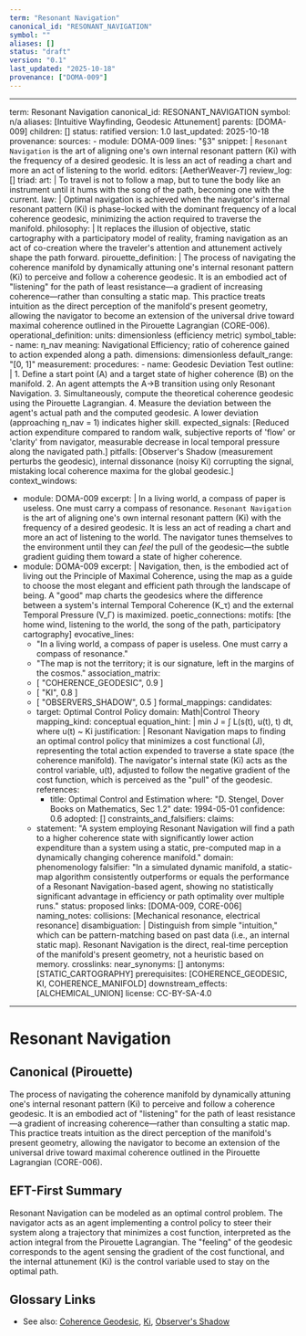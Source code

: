 ```yaml
---
term: "Resonant Navigation"
canonical_id: "RESONANT_NAVIGATION"
symbol: ""
aliases: []
status: "draft"
version: "0.1"
last_updated: "2025-10-18"
provenance: ["DOMA-009"]
---
```


---
term: Resonant Navigation
canonical_id: RESONANT_NAVIGATION
symbol: n/a
aliases: [Intuitive Wayfinding, Geodesic Attunement]
parents: [DOMA-009]
children: []
status: ratified
version: 1.0
last_updated: 2025-10-18
provenance:
  sources:
    - module: DOMA-009
      lines: "§3"
      snippet: |
        `Resonant Navigation` is the art of aligning one's own internal resonant pattern (Ki) with the frequency of a desired geodesic. It is less an act of reading a chart and more an act of listening to the world.
  editors: [AetherWeaver-7]
  review_log: []
triad:
  art: |
    To travel is not to follow a map, but to tune the body like an instrument until it hums with the song of the path, becoming one with the current.
  law: |
    Optimal navigation is achieved when the navigator's internal resonant pattern (Ki) is phase-locked with the dominant frequency of a local coherence geodesic, minimizing the action required to traverse the manifold.
  philosophy: |
    It replaces the illusion of objective, static cartography with a participatory model of reality, framing navigation as an act of co-creation where the traveler's attention and attunement actively shape the path forward.
pirouette_definition: |
  The process of navigating the coherence manifold by dynamically attuning one's internal resonant pattern (Ki) to perceive and follow a coherence geodesic. It is an embodied act of "listening" for the path of least resistance—a gradient of increasing coherence—rather than consulting a static map. This practice treats intuition as the direct perception of the manifold's present geometry, allowing the navigator to become an extension of the universal drive toward maximal coherence outlined in the Pirouette Lagrangian (CORE-006).
operational_definition:
  units: dimensionless (efficiency metric)
  symbol_table:
    - name: η_nav
      meaning: Navigational Efficiency; ratio of coherence gained to action expended along a path.
      dimensions: dimensionless
      default_range: "[0, 1]"
  measurement:
    procedures:
      - name: Geodesic Deviation Test
        outline: |
          1. Define a start point (A) and a target state of higher coherence (B) on the manifold.
          2. An agent attempts the A->B transition using only Resonant Navigation.
          3. Simultaneously, compute the theoretical coherence geodesic using the Pirouette Lagrangian.
          4. Measure the deviation between the agent's actual path and the computed geodesic. A lower deviation (approaching η_nav = 1) indicates higher skill.
        expected_signals: [Reduced action expenditure compared to random walk, subjective reports of 'flow' or 'clarity' from navigator, measurable decrease in local temporal pressure along the navigated path.]
        pitfalls: [Observer's Shadow (measurement perturbs the geodesic), internal dissonance (noisy Ki) corrupting the signal, mistaking local coherence maxima for the global geodesic.]
context_windows:
  - module: DOMA-009
    excerpt: |
      In a living world, a compass of paper is useless. One must carry a compass of resonance. `Resonant Navigation` is the art of aligning one's own internal resonant pattern (Ki) with the frequency of a desired geodesic. It is less an act of reading a chart and more an act of listening to the world. The navigator tunes themselves to the environment until they can *feel* the pull of the geodesic—the subtle gradient guiding them toward a state of higher coherence.
  - module: DOMA-009
    excerpt: |
      Navigation, then, is the embodied act of living out the Principle of Maximal Coherence, using the map as a guide to choose the most elegant and efficient path through the landscape of being. A "good" map charts the geodesics where the difference between a system's internal Temporal Coherence (K_τ) and the external Temporal Pressure (V_Γ) is maximized.
poetic_connections:
  motifs: [the home wind, listening to the world, the song of the path, participatory cartography]
  evocative_lines:
    - "In a living world, a compass of paper is useless. One must carry a compass of resonance."
    - "The map is not the territory; it is our signature, left in the margins of the cosmos."
  association_matrix:
    - [ "COHERENCE_GEODESIC", 0.9 ]
    - [ "KI", 0.8 ]
    - [ "OBSERVERS_SHADOW", 0.5 ]
formal_mappings:
  candidates:
    - target: Optimal Control Policy
      domain: Math|Control Theory
      mapping_kind: conceptual
      equation_hint: |
        min J = ∫ L(s(t), u(t), t) dt, where u(t) ~ Ki
      justification: |
        Resonant Navigation maps to finding an optimal control policy that minimizes a cost functional (J), representing the total action expended to traverse a state space (the coherence manifold). The navigator's internal state (Ki) acts as the control variable, u(t), adjusted to follow the negative gradient of the cost function, which is perceived as the "pull" of the geodesic.
      references:
        - title: Optimal Control and Estimation
          where: "D. Stengel, Dover Books on Mathematics, Sec 1.2"
          date: 1994-05-01
      confidence: 0.6
  adopted: []
constraints_and_falsifiers:
  claims:
    - statement: "A system employing Resonant Navigation will find a path to a higher coherence state with significantly lower action expenditure than a system using a static, pre-computed map in a dynamically changing coherence manifold."
      domain: phenomenology
      falsifier: "In a simulated dynamic manifold, a static-map algorithm consistently outperforms or equals the performance of a Resonant Navigation-based agent, showing no statistically significant advantage in efficiency or path optimality over multiple runs."
      status: proposed
      links: [DOMA-009, CORE-006]
naming_notes:
  collisions: [Mechanical resonance, electrical resonance]
  disambiguation: |
    Distinguish from simple "intuition," which can be pattern-matching based on past data (i.e., an internal static map). Resonant Navigation is the direct, real-time perception of the manifold's present geometry, not a heuristic based on memory.
crosslinks:
  near_synonyms: []
  antonyms: [STATIC_CARTOGRAPHY]
  prerequisites: [COHERENCE_GEODESIC, KI, COHERENCE_MANIFOLD]
  downstream_effects: [ALCHEMICAL_UNION]
license: CC-BY-SA-4.0
---

# Resonant Navigation

## Canonical (Pirouette)
The process of navigating the coherence manifold by dynamically attuning one's internal resonant pattern (Ki) to perceive and follow a coherence geodesic. It is an embodied act of "listening" for the path of least resistance—a gradient of increasing coherence—rather than consulting a static map. This practice treats intuition as the direct perception of the manifold's present geometry, allowing the navigator to become an extension of the universal drive toward maximal coherence outlined in the Pirouette Lagrangian (CORE-006).

## EFT-First Summary
Resonant Navigation can be modeled as an optimal control problem. The navigator acts as an agent implementing a control policy to steer their system along a trajectory that minimizes a cost function, interpreted as the action integral from the Pirouette Lagrangian. The "feeling" of the geodesic corresponds to the agent sensing the gradient of the cost functional, and the internal attunement (Ki) is the control variable used to stay on the optimal path.

## Glossary Links
- See also: [Coherence Geodesic](<#>), [Ki](<#>), [Observer's Shadow](<#>)